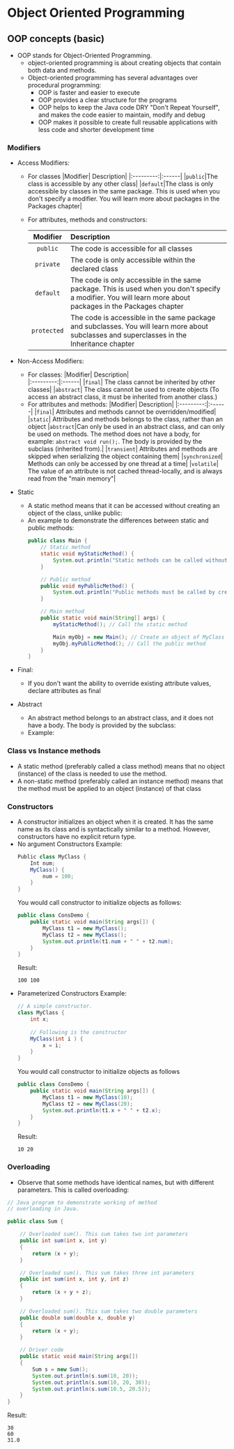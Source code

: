 # **Object Oriented Programming**

## **OOP concepts (basic)**
- OOP stands for Object-Oriented Programming.
    - object-oriented programming is about 
    creating objects that contain both data and methods.
    - Object-oriented programming has several advantages over procedural programming:
        - OOP is faster and easier to execute
        - OOP provides a clear structure for the programs
        - OOP helps to keep the Java code DRY "Don't Repeat Yourself", and makes the code easier to maintain, modify and debug
        - OOP makes it possible to create full reusable applications with less code and shorter development time
    
### **Modifiers**
- Access Modifiers:
    - For classes
        |Modifier|	Description|
        |:---------:|:------|
        |`public`|The class is accessible by any other class|
        |`default`|The class is only accessible by classes in the same package. This is used when you don't specify a modifier. You will learn more about packages in the Packages chapter|

    - For attributes, methods and constructors:
     
        |Modifier|	Description	|
        |:---------:|:------|
        |`public`|	The code is accessible for all classes|	
        |`private`|	The code is only accessible within the declared class	|
        |`default`|	The code is only accessible in the same package. This is used when you don't specify a modifier. You will learn more about packages in the Packages chapter	|
        |`protected`|	The code is accessible in the same package and subclasses. You will learn more about subclasses and superclasses in the Inheritance chapter|

- Non-Access Modifiers:
    - For classes:
        |Modifier|	Description|	
        |:---------:|:------|
        |`final`|	The class cannot be inherited by other classes|
        |`abstract`|	The class cannot be used to create objects (To access an abstract class, it must be inherited from another class.)
    - For attributes and methods:
        |Modifier|	Description|
        |:---------:|:------|
        |`final`|	Attributes and methods cannot be overridden/modified|
        |`static`|	Attributes and methods belongs to the class, rather than an object
        |`abstract`|Can only be used in an abstract class, and can only be used on methods. The method does not have a body, for example: `abstract void run();`. The body is provided by the subclass (inherited from).|
        |`transient`|	Attributes and methods are skipped when serializing the object containing them|
        |`synchronized`|	Methods can only be accessed by one thread at a time|
        |`volatile`|	The value of an attribute is not cached thread-locally, and is always read from the "main memory"|
- Static
    - A static method means that it can be 
accessed without creating an object of the class, unlike public:
    - An example to demonstrate the differences between static and public methods:
        ```java 
        public class Main {
            // Static method
            static void myStaticMethod() {
                System.out.println("Static methods can be called without creating objects");
            }

            // Public method
            public void myPublicMethod() {
                System.out.println("Public methods must be called by creating objects");
            }

            // Main method
            public static void main(String[] args) {
                myStaticMethod(); // Call the static method

                Main myObj = new Main(); // Create an object of MyClass
                myObj.myPublicMethod(); // Call the public method
            }
        }
        ```
- Final:
    - If you don't want the ability to override existing attribute values, declare 
attributes as final

- Abstract
    - An abstract method belongs to an abstract class, and it does not have a body. 
The body is provided by the subclass:
    - Example: 
   
### **Class vs Instance methods**

- A static method (preferably called a 
class method) means that no object 
(instance) of the class is needed to 
use the method.
- A non-static method (preferably 
called an instance method) means 
that the method must be applied to 
an object (instance) of that class

### **Constructors**
- A constructor initializes an object when it is created. It has the same name as its class and is syntactically similar to a method. However, constructors have no explicit return type.
- No argument Constructors
    Example:
    ```java
    Public class MyClass {
        Int num;
        MyClass() {
            num = 100;
        }
    }
    ```
    You would call constructor to initialize objects as follows:
    ```java
    public class ConsDemo {
        public static void main(String args[]) {
            MyClass t1 = new MyClass();
            MyClass t2 = new MyClass();
            System.out.println(t1.num + " " + t2.num);
        }
    }
    ```
    Result:
    ```
    100 100
    ```
- Parameterized Constructors Example:
    ```java
    // A simple constructor.
    class MyClass {
        int x;
        
        // Following is the constructor
        MyClass(int i ) {
            x = i;
        }
    }
    ```
    You would call constructor to initialize objects as follows 
    ```java
    public class ConsDemo {
        public static void main(String args[]) {
            MyClass t1 = new MyClass(10);
            MyClass t2 = new MyClass(20);
            System.out.println(t1.x + " " + t2.x);
        }
    }
    ```
    Result:
    ```
    10 20
    ```

### **Overloading**
- Observe that some methods have identical names, but with different parameters. This is called overloading:

```java
// Java program to demonstrate working of method
// overloading in Java.

public class Sum {

	// Overloaded sum(). This sum takes two int parameters
	public int sum(int x, int y)
	{
		return (x + y);
	}

	// Overloaded sum(). This sum takes three int parameters
	public int sum(int x, int y, int z)
	{
		return (x + y + z);
	}

	// Overloaded sum(). This sum takes two double parameters
	public double sum(double x, double y)
	{
		return (x + y);
	}

	// Driver code
	public static void main(String args[])
	{
		Sum s = new Sum();
		System.out.println(s.sum(10, 20));
		System.out.println(s.sum(10, 20, 30));
		System.out.println(s.sum(10.5, 20.5));
	}
}
```
Result:
```
30
60
31.0
```